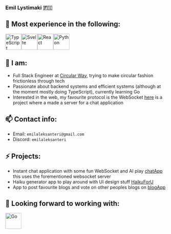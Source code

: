 ### Emil Lystimaki 🇫🇮

## 💪 Most experience in the following:
<div style="display: flex;">
  <img src="https://upload.wikimedia.org/wikipedia/commons/4/4c/Typescript_logo_2020.svg" alt="TypeScript" style="widht: 50px; height: 50px;" />
  <img src="https://upload.wikimedia.org/wikipedia/commons/1/1b/Svelte_Logo.svg" alt="Svelte" style="widht: 50px; height: 50px;" />  
  <img src="https://upload.wikimedia.org/wikipedia/commons/a/a7/React-icon.svg" alt="React" style="widht: 50px; height: 50px;" />  
  <img src="https://upload.wikimedia.org/wikipedia/commons/c/c3/Python-logo-notext.svg" alt="Python" style="widht: 50px; height: 50px;" /> 
</div>

## 🔭 I am:
- Full Stack Engineer at [Circular Way](https://circularway.com/), trying to make circular fashion frictionless through tech
- Passionate about backend systems and efficient systems (although at the moment mostly doing TypeScript), currently learning Go
- Interested in the web, my favourite protocol is the WebSocket [here](https://github.com/emilaleksanteri/myWsServer) is a project where a made a server for a chat application

## 📫 Contact info:
- Email: `emilaleksanteri@gmail.com`
- Discord: `emilaleksanteri`

## ⚡ Projects:
- Instant chat application with some fun WebSocket and AI play [chatApp](https://github.com/emilaleksanteri/chatApp) this uses the forementioned websocket server
- Haiku generator app to play around with UI design stuff [HaikuForU](https://github.com/emilaleksanteri/HaikuForU)
- App to post favourite blogs and vote on other peoples blogs on [blogApp](https://github.com/emilaleksanteri/BlogApp)

## 🌱 Looking forward to working with:
<div style="display: flex;">
  <img src="https://upload.wikimedia.org/wikipedia/commons/0/05/Go_Logo_Blue.svg" alt="Go" style="widht: 50px; height: 50px;" />  
</div>


<!--
**emilaleksanteri/emilaleksanteri** is a ✨ _special_ ✨ repository because its `README.md` (this file) appears on your GitHub profile.

Here are some ideas to get you started:

- 🔭 I’m currently working on ...
- 🌱 I’m currently learning ...
- 👯 I’m looking to collaborate on ...
- 🤔 I’m looking for help with ...
- 💬 Ask me about ...
- 📫 How to reach me: ...
- 😄 Pronouns: ...
- ⚡ Fun fact: ...
-->

